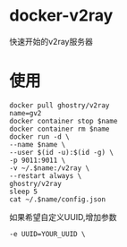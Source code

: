 # docker-v2ray
快速开始的v2ray服务器
# 使用
```
docker pull ghostry/v2ray
name=gv2
docker container stop $name
docker container rm $name
docker run -d \
--name $name \
--user $(id -u):$(id -g) \
-p 9011:9011 \
-v ~/.$name:/v2ray \
--restart always \
ghostry/v2ray
sleep 5
cat ~/.$name/config.json
```
如果希望自定义UUID,增加参数
```
-e UUID=YOUR_UUID \
```
